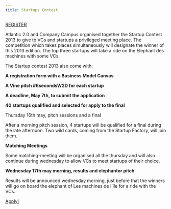 ```yaml
---
title: Startups Contest
---
```


<div class="bloc bloc1 contestblock">
<a href="http://w2d-form.cleverapps.io/?lang=en">
<span class="bloc-title">REGISTER</span>
<span class="bloc-body">
<i class="icon-trophy icon-4x icon-light"></i>
</span>
</a>
</div>

<div class="bloc blocfloat2h speakerbio">
<i class="icon-book icon-large"></i>

Atlantic 2.0 and Company Campus organised together the Startup Contest 2013 to
give to VCs and startups a privileged meeting place. The competition which
takes places simultaneously will designate the winner of this 2013 edition.
The top three startups will take a ride on the Elephant des machines with some
VCs.

The Startup contest 2013 also come with:  

**A registration form with a Business Model Canvas**  

**A Vine pitch #6secondsW2D for each startup**  

**A deadline, May 7th, to submit the application**  

**40 startups qualified and selected for apply to the final**  

Thursday 16th may, pitch sessions and a final

After a morning pitch session, 4 startups will be qualified for a final during the late 
afternoon. Two wild cards, coming from the Startup Factory, will join them.

**Matching Meetings**

Some matching-meeting will be organised all the thursday and will also continue during 
wednesday to allow VCs to meet startups of their choice.

**Wednesday 17th may morning, results and elephantor pitch**  

Results will be announced wednesday morning, just before that the winners will go on 
board the elephant of Les machines de l'île for a ride with the VCs.  

<a href="http://w2d-form.cleverapps.io/?lang=fr">Apply!</a>


</div>

